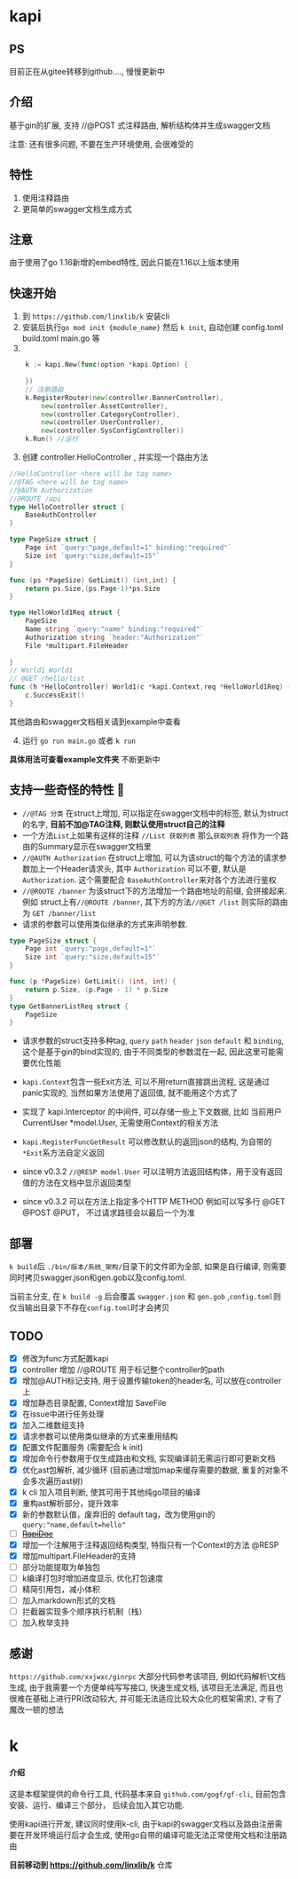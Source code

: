 # kapi

## PS
目前正在从gitee转移到github...., 慢慢更新中

## 介绍
基于gin的扩展, 支持 //@POST 式注释路由, 解析结构体并生成swagger文档


注意: 还有很多问题, 不要在生产环境使用, 会很难受的

## 特性
1. 使用注释路由
2. 更简单的swagger文档生成方式


## 注意
由于使用了go 1.16新增的embed特性, 因此只能在1.16以上版本使用

## 快速开始

1. 到 `https://github.com/linxlib/k` 安装cli
2. 安装后执行`go mod init {module_name}` 然后 `k init`, 自动创建 config.toml build.toml main.go 等
3. 
```go
    k := kapi.New(func(option *kapi.Option) {
	   
    })
    // 注册路由
    k.RegisterRouter(new(controller.BannerController),
        new(controller.AssetController),
        new(controller.CategoryController),
        new(controller.UserController),
        new(controller.SysConfigController))
	k.Run() //运行
```
3. 创建 controller.HelloController , 并实现一个路由方法
```go
//HelloController <here will be tag name>
//@TAG <here will be tag name>
//@AUTH Authorization
//@ROUTE /api
type HelloController struct {
	BaseAuthController
}

type PageSize struct {
	Page int `query:"page,default=1" binding:"required"`
	Size int `query:"size,default=15"`
}

func (ps *PageSize) GetLimit() (int,int) {
	return ps.Size,(ps.Page-1)*ps.Size
}

type HelloWorld1Req struct {
	PageSize
	Name string `query:"name" binding:"required"`
	Authorization string `header:"Authorization"`
	File *multipart.FileHeader
	
}
// World1 World1
// @GET /hello/list
func (h *HelloController) World1(c *kapi.Context,req *HelloWorld1Req) {
	c.SuccessExit()
}
```
其他路由和swagger文档相关请到example中查看

4. 运行 `go run main.go` 或者 `k run`

**具体用法可查看example文件夹** 不断更新中


## 支持一些奇怪的特性 🐶

- `//@TAG 分类` 在struct上增加, 可以指定在swagger文档中的标签, 默认为struct的名字, **目前不加@TAG注释, 则默认使用struct自己的注释**
- 一个方法`List`上如果有这样的注释 `//List 获取列表` 那么`获取列表` 将作为一个路由的Summary显示在swagger文档里
- `//@AUTH Authorization` 在struct上增加, 可以为该struct的每个方法的请求参数加上一个Header请求头, 其中 `Authorization` 可以不要, 默认是 `Authorization`. 
这个需要配合 `BaseAuthController`来对各个方法进行鉴权
- `//@ROUTE /banner` 为该struct下的方法增加一个路由地址的前缀, 会拼接起来. 例如 struct上有`//@ROUTE /banner`, 其下方的方法`//@GET /list` 则实际的路由为 `GET /banner/list`
- 请求的参数可以使用类似继承的方式来声明参数. 
```go
type PageSize struct {
    Page int `query:"page,default=1"`
    Size int `query:"size,default=15"`
}

func (p *PageSize) GetLimit() (int, int) {
    return p.Size, (p.Page - 1) * p.Size
}
type GetBannerListReq struct {
	PageSize
}
```
- 请求参数的struct支持多种tag, `query` `path` `header` `json` `default` 和 `binding`, 这个是基于gin的bind实现的, 
由于不同类型的参数混在一起, 因此这里可能需要优化性能

- `kapi.Context`包含一些Exit方法, 可以不用return直接跳出流程, 这是通过panic实现的, 当然如果方法使用了返回值, 就不能用这个方式了
- 实现了 kapi.Interceptor 的中间件, 可以存储一些上下文数据, 比如 当前用户 CurrentUser *model.User, 无需使用Context的相关方法
- `kapi.RegisterFuncGetResult` 可以修改默认的返回json的结构, 为自带的 `*Exit`系方法自定义返回
- since v0.3.2 `//@RESP model.User` 可以注明方法返回结构体，用于没有返回值的方法在文档中显示返回类型
- since v0.3.2 可以在方法上指定多个HTTP METHOD 例如可以写多行 @GET @POST @PUT， 不过请求路径会以最后一个为准

## 部署
`k build`后 `./bin/版本/系统_架构/`目录下的文件即为全部, 如果是自行编译, 则需要同时拷贝swagger.json和gen.gob以及config.toml.

当前主分支, 在 `k build -g` 后会覆盖 `swagger.json` 和 `gen.gob` ,`config.toml`则仅当输出目录下不存在`config.toml`时才会拷贝


## TODO

- [x] 修改为func方式配置kapi
- [x] controller 增加 //@ROUTE 用于标记整个controller的path
- [x] 增加@AUTH标记支持, 用于设置传输token的header名, 可以放在controller上
- [x] 增加静态目录配置, Context增加 SaveFile
- [x] 在issue中进行任务处理
- [x] 加入二维数组支持
- [x] 请求参数可以使用类似继承的方式来重用结构
- [x] 配置文件配置服务 (需要配合 k init)
- [x] 增加命令行参数用于仅生成路由和文档, 实现编译前无需运行即可更新文档
- [x] 优化ast包解析, 减少循环 (目前通过增加map来缓存需要的数据, 重复的对象不会多次遍历ast树)
- [x] k cli 加入项目判断, 使其可用于其他纯go项目的编译
- [x] 重构ast解析部分，提升效率
- [x] 新的参数默认值，废弃旧的 default tag，改为使用gin的 `query:"name,default=hello"`
- [ ] ~~[RapiDoc](https://github.com/rapi-doc/RapiDoc)~~
- [x] 增加一个注解用于注释返回结构类型, 特指只有一个Context的方法 @RESP
- [x] 增加multipart.FileHeader的支持
- [ ] 部分功能提取为单独包
- [ ] k编译打包时增加进度显示, 优化打包速度
- [ ] 精简引用包，减小体积
- [ ] 加入markdown形式的文档
- [ ] 拦截器实现多个顺序执行机制（栈）
- [ ] 加入枚举支持
  
## 感谢

`https://github.com/xxjwxc/ginrpc` 大部分代码参考该项目, 例如代码解析\文档生成, 由于我需要一个方便单纯写写接口, 快速生成文档, 该项目无法满足, 
而且也很难在基础上进行PR(改动较大, 并可能无法适应比较大众化的框架需求), 才有了魔改一顿的想法

# k
#### 介绍
这是本框架提供的命令行工具, 代码基本来自 `github.com/gogf/gf-cli`, 目前包含 安装、运行、编译三个部分， 后续会加入其它功能.

使用kapi进行开发, 建议同时使用k-cli, 由于kapi的swagger文档以及路由注册需要在开发环境运行后才会生成, 使用go自带的编译可能无法正常使用文档和注册路由

**目前移动到 https://github.com/linxlib/k** 仓库


